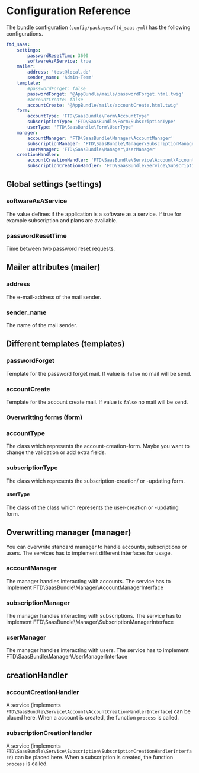 # Configuration Reference

The bundle configuration (`config/packages/ftd_saas.yml`) has the following configurations.

```` yaml
ftd_saas:
    settings:
        passwordResetTime: 3600
        softwareAsAService: true
    mailer:
        address: 'test@local.de'
        sender_name: 'Admin-Team'
    template:
        #passwordForget: false
        passwordForget: '@AppBundle/mails/passwordForget.html.twig'
        #accountCreate: false
        accountCreate: '@AppBundle/mails/accountCreate.html.twig'
    form:
        accountType: 'FTD\SaasBundle\Form\AccountType'
        subscriptionType: 'FTD\SaasBundle\Form\SubscriptionType'
        userType: 'FTD\SaasBundle\Form\UserType'
    manager:
        accountManager: 'FTD\SaasBundle\Manager\AccountManager'
        subscriptionManager: 'FTD\SaasBundle\Manager\SubscriptionManager'
        userManager: 'FTD\SaasBundle\Manager\UserManager'
    creationHandler:
        accountCreationHandler: 'FTD\SaasBundle\Service\Account\AccountCreationHandler'
        subscriptionCreationHandler: 'FTD\SaasBundle\Service\Subscription\SubscriptionCreationHandler'
````

## Global settings (settings)
### softwareAsAService
The value defines if the application is a software as a service.
If true for example subscription and plans are available.

### passwordResetTime
Time between two password reset requests.

## Mailer attributes (mailer)
### address
The e-mail-address of the mail sender.

### sender_name
The name of the mail sender.

## Different templates (templates)
### passwordForget
Template for the password forget mail. If value is `false` no mail will be send.

### accountCreate
Template for the account create mail. If value is `false` no mail will be send.

### Overwritting forms (form)
### accountType
The class which represents the account-creation-form.
Maybe you want to change the validation or add extra fields.

### subscriptionType
The class which represents the subscription-creation/ or -updating form.

#### userType
The class of the class which represents the user-creation or -updating form.

## Overwritting manager (manager)
You can overwrite standard manager to handle accounts, subscriptions or users.
The services has to implement different interfaces for usage.

### accountManager
The manager handles interacting with accounts. The service has to implement FTD\SaasBundle\Manager\AccountManagerInterface

### subscriptionManager
The manager handles interacting with subscriptions. The service has to implement FTD\SaasBundle\Manager\SubscriptionManagerInterface

### userManager
The manager handles interacting with users. The service has to implement FTD\SaasBundle\Manager\UserManagerInterface

## creationHandler
### accountCreationHandler
A service (implements `FTD\SaasBundle\Service\Account\AccountCreationHandlerInterface`) can be placed here. When a account is created, the function `process` is called.

### subscriptionCreationHandler
A service (implements `FTD\SaasBundle\Service\Subscription\SubscriptionCreationHandlerInterface`) can be placed here. When a subscription is created, the function `process` is called.
